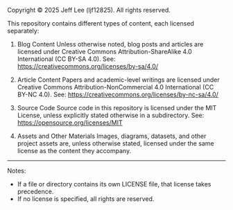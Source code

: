 Copyright © 2025 Jeff Lee (ljf12825). All rights reserved.

This repository contains different types of content, each licensed separately:

1. Blog Content
   Unless otherwise noted, blog posts and articles are licensed under
   Creative Commons Attribution-ShareAlike 4.0 International (CC BY-SA 4.0).
   See: https://creativecommons.org/licenses/by-sa/4.0/

2. Article Content
   Papers and academic-level writings are licensed under
   Creative Commons Attribution-NonCommercial 4.0 International (CC BY-NC 4.0).
   See: https://creativecommons.org/licenses/by-nc-sa/4.0/

3. Source Code
   Source code in this repository is licensed under the MIT License,
   unless explicitly stated otherwise in a subdirectory.
   See: https://opensource.org/licenses/MIT

4. Assets and Other Materials
   Images, diagrams, datasets, and other project assets are, unless otherwise stated,
   licensed under the same license as the content they accompany.

---

Notes:
- If a file or directory contains its own LICENSE file, that license takes precedence.  
- If no license is specified, all rights are reserved.
